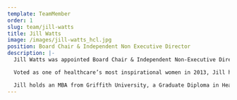 ```yaml
---
template: TeamMember
order: 1
slug: team/jill-watts
title: Jill Watts
image: /images/jill-watts_hcl.jpg
position: Board Chair & Independent Non Executive Director
description: |- 
  Jill Watts was appointed Board Chair & Independent Non-Executive Director for Healthcare Logic in April 2021. Jill has an international background on positive business transformations, strategic growth and corporate governance across multi-site consumer facing operations.  

  Voted as one of healthcare’s most inspirational women in 2013, Jill has over 40 years’ experience working in Australia, UK, South Africa and SE Asia. Previous operational roles include Group CEO of BMI Healthcare the UKs largest private hospital group and Ramsay Health Care UK. Prior Director roles include the Australian Chamber of Commerce UK, NHS Partners Network (Chair), Netcare Group, Ramsay Santé and Royal Flying Doctor Service UK. 

  Jill holds an MBA from Griffith University, a Graduate Diploma in Health Administration and Information Systems from University of Central Queensland and is a Registered Nurse and Midwife.  
---
```

